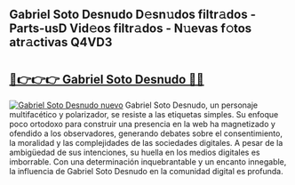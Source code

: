 ## Gabriel Soto Desnudo D𝚎sn𝚞dos filtr𝚊dos - Parts-usD Vid𝚎os filtr𝚊dos - N𝚞evas f𝚘tos atr𝚊ctivas Q4VD3

# <h2><a href="http://mb5u2a.tromn.icu/?c=Gabriel+Soto+Desnudo">🔗👉👉👉 Gabriel Soto Desnudo 🔗🔗</a></h2>

[![Gabriel Soto Desnudo nuevo](https://i.imgur.com/pEAQMta.gif)](http://mb5u2a.tromn.icu/?c=Gabriel+Soto+Desnudo)
Gabriel Soto Desnudo, un personaje multifacético y polarizador, se resiste a las etiquetas simples. Su enfoque poco ortodoxo para construir una presencia en la web ha magnetizado y ofendido a los observadores, generando debates sobre el consentimiento, la moralidad y las complejidades de las sociedades digitales. A pesar de la ambigüedad de sus intenciones, su huella en los medios digitales es imborrable. Con una determinación inquebrantable y un encanto innegable, la influencia de Gabriel Soto Desnudo en la comunidad digital es profunda.
